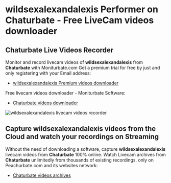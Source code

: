 # wildsexalexandalexis Performer on Chaturbate - Free LiveCam videos downloader

## Chaturbate Live Videos Recorder

Monitor and record livecam videos of **wildsexalexandalexis** from **Chaturbate** with Moniturbate.com
Get a premium trial for free by just and only registering with your Email address:
* [wildsexalexandalexis Premium videos downloader](https://moniturbate.com/request-demo-licence-key.html)

Free livecam videos downloader - Moniturbate Software:
* [Chaturbate videos downloader](https://moniturbate.com/moniturbate-download-software.html)

![wildsexalexandalexis livecam videos recorder](https://peachurnet.com/templates/moniturbate-software.png)


## Capture wildsexalexandalexis videos from the Cloud and watch your recordings on Streaming

Without the need of downloading a software, capture **wildsexalexandalexis** livecam videos from **Chaturbate** 100% online.
Watch Livecam archives from **Chaturbate** unlimitedly from thousands of existing recordings, only on Peachurbate.com and its websites network:
* [Chaturbate videos archives](https://peachurnet.com/)
